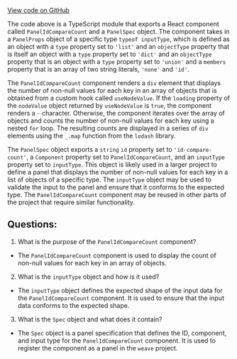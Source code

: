 [View code on GitHub](https://github.com/wandb/weave/weave-js/src/components/Panel2/PanelIdCompareCount.tsx)

The code above is a TypeScript module that exports a React component called `PanelIdCompareCount` and a `PanelSpec` object. The component takes in a `PanelProps` object of a specific type `typeof inputType`, which is defined as an object with a `type` property set to `'list'` and an `objectType` property that is itself an object with a `type` property set to `'dict'` and an `objectType` property that is an object with a `type` property set to `'union'` and a `members` property that is an array of two string literals, `'none'` and `'id'`.

The `PanelIdCompareCount` component renders a `div` element that displays the number of non-null values for each key in an array of objects that is obtained from a custom hook called `useNodeValue`. If the `loading` property of the `nodeValue` object returned by `useNodeValue` is `true`, the component renders a `-` character. Otherwise, the component iterates over the array of objects and counts the number of non-null values for each key using a nested `for` loop. The resulting counts are displayed in a series of `div` elements using the `_.map` function from the `lodash` library.

The `PanelSpec` object exports a `string` `id` property set to `'id-compare-count'`, a `Component` property set to `PanelIdCompareCount`, and an `inputType` property set to `inputType`. This object is likely used in a larger project to define a panel that displays the number of non-null values for each key in a list of objects of a specific type. The `inputType` object may be used to validate the input to the panel and ensure that it conforms to the expected type. The `PanelIdCompareCount` component may be reused in other parts of the project that require similar functionality.
## Questions: 
 1. What is the purpose of the `PanelIdCompareCount` component?
- The `PanelIdCompareCount` component is used to display the count of non-null values for each key in an array of objects.

2. What is the `inputType` object and how is it used?
- The `inputType` object defines the expected shape of the input data for the `PanelIdCompareCount` component. It is used to ensure that the input data conforms to the expected shape.

3. What is the `Spec` object and what does it contain?
- The `Spec` object is a panel specification that defines the ID, component, and input type for the `PanelIdCompareCount` component. It is used to register the component as a panel in the `weave` project.